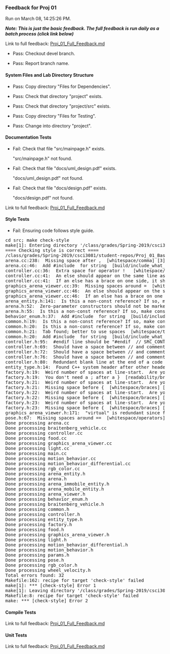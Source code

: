 ### Feedback for Proj 01

Run on March 08, 14:25:26 PM.


***Note: This is just the basic feedback.  The full feedback is run daily as a batch process (click link below)***


Link to full feedback: [Proj_01_Full_Feedback.md](Proj_01_Full_Feedback.md)

+ Pass: Checkout devel branch.



+ Pass: Report branch name.




#### System Files and Lab Directory Structure

+ Pass: Copy directory "Files for Dependencies".



+ Pass: Check that directory "project" exists.

+ Pass: Check that directory "project/src" exists.

+ Pass: Copy directory "Files for Testing".



+ Pass: Change into directory "project".


#### Documentation Tests

+ Fail: Check that file "src/mainpage.h" exists.

     "src/mainpage.h" not found.

+ Fail: Check that file "docs/uml_design.pdf" exists.

     "docs/uml_design.pdf" not found.

+ Fail: Check that file "docs/design.pdf" exists.

     "docs/design.pdf" not found.


Link to full feedback: [Proj_01_Full_Feedback.md](Proj_01_Full_Feedback.md)


#### Style Tests

+ Fail: Ensuring code follows style guide.

<pre>cd src; make check-style
make[1]: Entering directory '/class/grades/Spring-2019/csci3081/student-repos/Proj_01_Basic_Feedback/repo-strob105/project/src'
==== Checking style is correct ====
/class/grades/Spring-2019/csci3081/student-repos/Proj_01_Basic_Feedback/repo-strob105/cpplint/cpplint.py --root=.. *.cc *.h
arena.cc:238:  Missing space after ,  [whitespace/comma] [3]
arena.cc:46:  Add #include <string> for string  [build/include_what_you_use] [4]
controller.cc:36:  Extra space for operator !   [whitespace/operators] [4]
controller.cc:41:  An else should appear on the same line as the preceding }  [whitespace/newline] [4]
controller.cc:41:  If an else has a brace on one side, it should have it on both  [readability/braces] [5]
graphics_arena_viewer.cc:39:  Missing spaces around =  [whitespace/operators] [4]
graphics_arena_viewer.cc:46:  An else should appear on the same line as the preceding }  [whitespace/newline] [4]
graphics_arena_viewer.cc:46:  If an else has a brace on one side, it should have it on both  [readability/braces] [5]
arena_entity.h:141:  Is this a non-const reference? If so, make const or use a pointer: json_object& entity_config  [runtime/references] [2]
arena.h:52:  Zero-parameter constructors should not be marked explicit.  [runtime/explicit] [5]
arena.h:55:  Is this a non-const reference? If so, make const or use a pointer: json_object& arena_object  [runtime/references] [2]
behavior_enum.h:37:  Add #include <string> for string  [build/include_what_you_use] [4]
common.h:19:  Is this a non-const reference? If so, make const or use a pointer: json_value& v  [runtime/references] [2]
common.h:20:  Is this a non-const reference? If so, make const or use a pointer: json_value& v  [runtime/references] [2]
common.h:21:  Tab found; better to use spaces  [whitespace/tab] [1]
common.h:20:  Add #include <string> for string  [build/include_what_you_use] [4]
controller.h:95:  #endif line should be "#endif  // SRC_CONTROLLER_H_"  [build/header_guard] [5]
controller.h:69:  Should have a space between // and comment  [whitespace/comments] [4]
controller.h:72:  Should have a space between // and comment  [whitespace/comments] [4]
controller.h:76:  Should have a space between // and comment  [whitespace/comments] [4]
controller.h:80:  Redundant blank line at the end of a code block should be deleted.  [whitespace/blank_line] [3]
entity_type.h:14:  Found C++ system header after other header. Should be: entity_type.h, c system, c++ system, other.  [build/include_order] [4]
factory.h:19:  Weird number of spaces at line-start.  Are you using a 2-space indent?  [whitespace/indent] [3]
factory.h:19:  You don't need a ; after a }  [readability/braces] [4]
factory.h:21:  Weird number of spaces at line-start.  Are you using a 2-space indent?  [whitespace/indent] [3]
factory.h:21:  Missing space before {  [whitespace/braces] [5]
factory.h:22:  Weird number of spaces at line-start.  Are you using a 2-space indent?  [whitespace/indent] [3]
factory.h:22:  Missing space before {  [whitespace/braces] [5]
factory.h:23:  Weird number of spaces at line-start.  Are you using a 2-space indent?  [whitespace/indent] [3]
factory.h:23:  Missing space before {  [whitespace/braces] [5]
graphics_arena_viewer.h:171:  "virtual" is redundant since function is already declared as "override"  [readability/inheritance] [4]
pose.h:67:  Missing spaces around ==  [whitespace/operators] [3]
Done processing arena.cc
Done processing braitenberg_vehicle.cc
Done processing controller.cc
Done processing food.cc
Done processing graphics_arena_viewer.cc
Done processing light.cc
Done processing main.cc
Done processing motion_behavior.cc
Done processing motion_behavior_differential.cc
Done processing rgb_color.cc
Done processing arena_entity.h
Done processing arena.h
Done processing arena_immobile_entity.h
Done processing arena_mobile_entity.h
Done processing arena_viewer.h
Done processing behavior_enum.h
Done processing braitenberg_vehicle.h
Done processing common.h
Done processing controller.h
Done processing entity_type.h
Done processing factory.h
Done processing food.h
Done processing graphics_arena_viewer.h
Done processing light.h
Done processing motion_behavior_differential.h
Done processing motion_behavior.h
Done processing params.h
Done processing pose.h
Done processing rgb_color.h
Done processing wheel_velocity.h
Total errors found: 32
Makefile:162: recipe for target 'check-style' failed
make[1]: *** [check-style] Error 1
make[1]: Leaving directory '/class/grades/Spring-2019/csci3081/student-repos/Proj_01_Basic_Feedback/repo-strob105/project/src'
Makefile:8: recipe for target 'check-style' failed
make: *** [check-style] Error 2
</pre>




#### Compile Tests


Link to full feedback: [Proj_01_Full_Feedback.md](Proj_01_Full_Feedback.md)


#### Unit Tests


Link to full feedback: [Proj_01_Full_Feedback.md](Proj_01_Full_Feedback.md)

